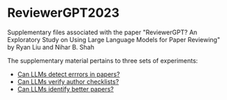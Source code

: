 # ReviewerGPT2023

Supplementary files associated with the paper "ReviewerGPT? An Exploratory Study on Using
Large Language Models for Paper Reviewing" by Ryan Liu and Nihar B. Shah

The supplementary material pertains to three sets of experiments:
- [Can LLMs detect errrors in papers?](DetectErrors)
- [Can LLMs verify author checklists?](NeurIPS_checklist)
- [Can LLMs identify better papers?](BetterPapers)
